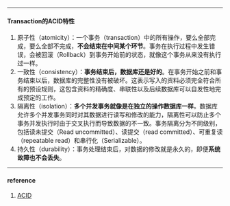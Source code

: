 

------

#### Transaction的ACID特性

1. 原子性（atomicity）：一个事务（transaction）中的所有操作，要么全部完成，要么全部不完成，**不会结束在中间某个环节**。事务在执行过程中发生错误，会被回滚（Rollback）到事务开始前的状态，就像这个事务从来没有执行过一样。
2. 一致性（consistency）：**事务结束后，数据库还是好的**。在事务开始之前和事务结束以后，数据库的完整性没有被破坏。这表示写入的资料必须完全符合所有的预设规则，这包含资料的精确度、串联性以及后续数据库可以自发性地完成预定的工作。
3. 隔离性（isolation）：**多个并发事务就像是在独立的操作数据库一样**。数据库允许多个并发事务同时对其数据进行读写和修改的能力，隔离性可以防止多个事务并发执行时由于交叉执行而导致数据的不一致。事务隔离分为不同级别，包括读未提交（Read uncommitted）、读提交（read committed）、可重复读（repeatable read）和串行化（Serializable）。
4. 持久性（durability）：事务处理结束后，对数据的修改就是永久的，即便**系统故障也不会丢失**。

------

#### reference

1. [ACID](https://zh.wikipedia.org/wiki/ACID)